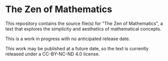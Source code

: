 # The Zen of Mathematics

This repository contains the source file(s) for "The Zen of Mathematics",
a text that explores the simplicity and aesthetics of mathematical concepts.

This is a work in progress with no anticipated release date.

This work may be published at a future date, so the text is currently
released under a CC-BY-NC-ND 4.0 license.
